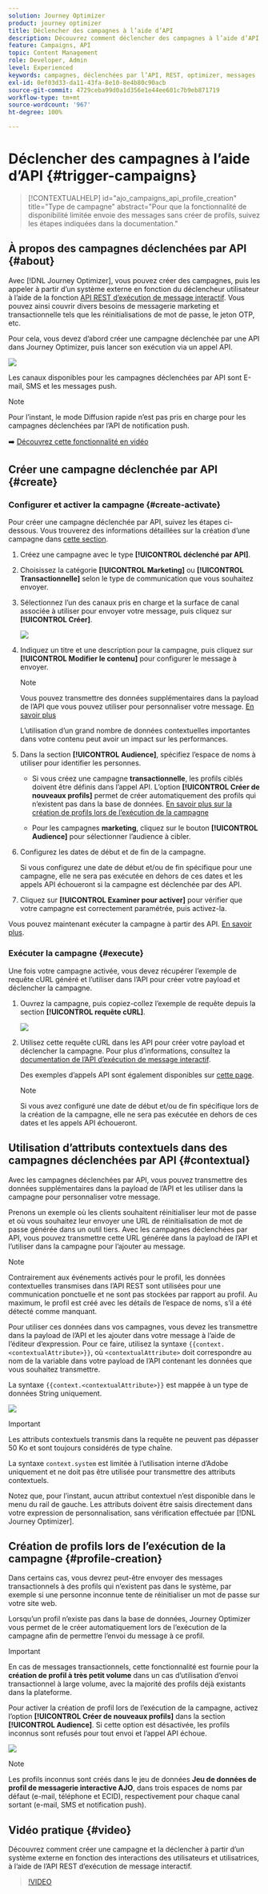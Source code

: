```yaml
---
solution: Journey Optimizer
product: journey optimizer
title: Déclencher des campagnes à l’aide d’API
description: Découvrez comment déclencher des campagnes à l’aide d’API Journey Optimizer.
feature: Campaigns, API
topic: Content Management
role: Developer, Admin
level: Experienced
keywords: campagnes, déclenchées par l’API, REST, optimizer, messages
exl-id: 0ef03d33-da11-43fa-8e10-8e4b80c90acb
source-git-commit: 4729ceba99d0a1d356e1e44ee601c7b9eb871719
workflow-type: tm+mt
source-wordcount: '967'
ht-degree: 100%

---
```


# Déclencher des campagnes à l’aide d’API {#trigger-campaigns}

>[!CONTEXTUALHELP]
>id="ajo_campaigns_api_profile_creation"
>title="Type de campagne"
>abstract="Pour que la fonctionnalité de disponibilité limitée envoie des messages sans créer de profils, suivez les étapes indiquées dans la documentation."

## À propos des campagnes déclenchées par API {#about}

Avec [!DNL Journey Optimizer], vous pouvez créer des campagnes, puis les appeler à partir d’un système externe en fonction du déclencheur utilisateur à l’aide de la fonction [API REST d’exécution de message interactif](https://developer.adobe.com/journey-optimizer-apis/references/messaging/#tag/execution). Vous pouvez ainsi couvrir divers besoins de messagerie marketing et transactionnelle tels que les réinitialisations de mot de passe, le jeton OTP, etc.

Pour cela, vous devez d’abord créer une campagne déclenchée par une API dans Journey Optimizer, puis lancer son exécution via un appel API.

![](../rn/assets/do-not-localize/api-triggered.gif)

Les canaux disponibles pour les campagnes déclenchées par API sont E-mail, SMS et les messages push.

>[!NOTE]
>
>Pour l’instant, le mode Diffusion rapide n’est pas pris en charge pour les campagnes déclenchées par l’API de notification push.

➡️ [Découvrez cette fonctionnalité en vidéo](#video)

## Créer une campagne déclenchée par API {#create}

### Configurer et activer la campagne {#create-activate}

Pour créer une campagne déclenchée par API, suivez les étapes ci-dessous. Vous trouverez des informations détaillées sur la création d’une campagne dans [cette section](create-campaign.md).

1. Créez une campagne avec le type **[!UICONTROL déclenché par API]**.

1. Choisissez la catégorie **[!UICONTROL Marketing]** ou **[!UICONTROL Transactionnelle]** selon le type de communication que vous souhaitez envoyer.

1. Sélectionnez l’un des canaux pris en charge et la surface de canal associée à utiliser pour envoyer votre message, puis cliquez sur **[!UICONTROL Créer]**.

   ![](assets/api-triggered-type.png)

1. Indiquez un titre et une description pour la campagne, puis cliquez sur **[!UICONTROL Modifier le contenu]** pour configurer le message à envoyer.

   >[!NOTE]
   >
   >Vous pouvez transmettre des données supplémentaires dans la payload de l’API que vous pouvez utiliser pour personnaliser votre message. [En savoir plus](#contextual)
   >
   >L’utilisation d’un grand nombre de données contextuelles importantes dans votre contenu peut avoir un impact sur les performances.

1. Dans la section **[!UICONTROL Audience]**, spécifiez l’espace de noms à utiliser pour identifier les personnes.

   * Si vous créez une campagne **transactionnelle**, les profils ciblés doivent être définis dans l’appel API. L’option **[!UICONTROL Créer de nouveaux profils]** permet de créer automatiquement des profils qui n’existent pas dans la base de données. [En savoir plus sur la création de profils lors de l’exécution de la campagne](#profile-creation)

   * Pour les campagnes **marketing**, cliquez sur le bouton **[!UICONTROL Audience]** pour sélectionner l’audience à cibler.

1. Configurez les dates de début et de fin de la campagne.

   Si vous configurez une date de début et/ou de fin spécifique pour une campagne, elle ne sera pas exécutée en dehors de ces dates et les appels API échoueront si la campagne est déclenchée par des API.

1. Cliquez sur **[!UICONTROL Examiner pour activer]** pour vérifier que votre campagne est correctement paramétrée, puis activez-la.

Vous pouvez maintenant exécuter la campagne à partir des API. [En savoir plus](#execute).

### Exécuter la campagne {#execute}

Une fois votre campagne activée, vous devez récupérer l’exemple de requête cURL généré et l’utiliser dans l’API pour créer votre payload et déclencher la campagne.

1. Ouvrez la campagne, puis copiez-collez l’exemple de requête depuis la section **[!UICONTROL requête cURL]**.

   ![](assets/api-triggered-curl.png)

1. Utilisez cette requête cURL dans les API pour créer votre payload et déclencher la campagne. Pour plus d’informations, consultez la [documentation de l’API d’exécution de message interactif](https://developer.adobe.com/journey-optimizer-apis/references/messaging/#tag/execution).


   Des exemples d’appels API sont également disponibles sur [cette page](https://developer.adobe.com/journey-optimizer-apis/references/messaging-samples/).

   >[!NOTE]
   >
   >Si vous avez configuré une date de début et/ou de fin spécifique lors de la création de la campagne, elle ne sera pas exécutée en dehors de ces dates et les appels API échoueront.

## Utilisation d’attributs contextuels dans des campagnes déclenchées par API {#contextual}

Avec les campagnes déclenchées par API, vous pouvez transmettre des données supplémentaires dans la payload de l’API et les utiliser dans la campagne pour personnaliser votre message.

Prenons un exemple où les clients souhaitent réinitialiser leur mot de passe et où vous souhaitez leur envoyer une URL de réinitialisation de mot de passe générée dans un outil tiers. Avec les campagnes déclenchées par API, vous pouvez transmettre cette URL générée dans la payload de l’API et l’utiliser dans la campagne pour l’ajouter au message.

>[!NOTE]
>
>Contrairement aux événements activés pour le profil, les données contextuelles transmises dans l’API REST sont utilisées pour une communication ponctuelle et ne sont pas stockées par rapport au profil. Au maximum, le profil est créé avec les détails de l’espace de noms, s’il a été détecté comme manquant.

Pour utiliser ces données dans vos campagnes, vous devez les transmettre dans la payload de l’API et les ajouter dans votre message à l’aide de l’éditeur d’expression. Pour ce faire, utilisez la syntaxe `{{context.<contextualAttribute>}}`, où `<contextualAttribute>` doit correspondre au nom de la variable dans votre payload de l’API contenant les données que vous souhaitez transmettre.

La syntaxe `{{context.<contextualAttribute>}}` est mappée à un type de données String uniquement.

![](assets/api-triggered-context.png)


>[!IMPORTANT]
>
>Les attributs contextuels transmis dans la requête ne peuvent pas dépasser 50 Ko et sont toujours considérés de type chaîne.
>
>La syntaxe `context.system` est limitée à l’utilisation interne d’Adobe uniquement et ne doit pas être utilisée pour transmettre des attributs contextuels.

Notez que, pour l’instant, aucun attribut contextuel n’est disponible dans le menu du rail de gauche. Les attributs doivent être saisis directement dans votre expression de personnalisation, sans vérification effectuée par [!DNL Journey Optimizer].

## Création de profils lors de l’exécution de la campagne {#profile-creation}

Dans certains cas, vous devrez peut-être envoyer des messages transactionnels à des profils qui n’existent pas dans le système, par exemple si une personne inconnue tente de réinitialiser un mot de passe sur votre site web.

Lorsqu’un profil n’existe pas dans la base de données, Journey Optimizer vous permet de le créer automatiquement lors de l’exécution de la campagne afin de permettre l’envoi du message à ce profil.

>[!IMPORTANT]
>
>En cas de messages transactionnels, cette fonctionnalité est fournie pour la **création de profil à très petit volume** dans un cas d’utilisation d’envoi transactionnel à large volume, avec la majorité des profils déjà existants dans la plateforme.

Pour activer la création de profil lors de l’exécution de la campagne, activez l’option **[!UICONTROL Créer de nouveaux profils]** dans la section **[!UICONTROL Audience]**. Si cette option est désactivée, les profils inconnus sont refusés pour tout envoi et l’appel API échoue.

![](assets/api-triggered-create-profile.png)

>[!NOTE]
>
>Les profils inconnus sont créés dans le jeu de données **Jeu de données de profil de messagerie interactive AJO**, dans trois espaces de noms par défaut (e-mail, téléphone et ECID), respectivement pour chaque canal sortant (e-mail, SMS et notification push).

## Vidéo pratique {#video}

Découvrez comment créer une campagne et la déclencher à partir d’un système externe en fonction des interactions des utilisateurs et utilisatrices, à l’aide de l’API REST d’exécution de message interactif.

>[!VIDEO](https://video.tv.adobe.com/v/3425358?quality=12)
